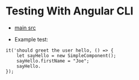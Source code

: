Testing With Angular CLI
===================
- [main src](https://angular.io/docs/ts/latest/testing/)







- Example test:
```(typescript)
it('should greet the user hello, () => {
    let sayHello = new SimpleComponent();
    sayHello.firstName = "Joe";
    sayHello.
});

```